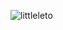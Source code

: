 
![littleleto](https://github.com/Leto-gg/.github/assets/30084404/0b442341-3365-4ccf-8ac1-7acaddb31f4e)
